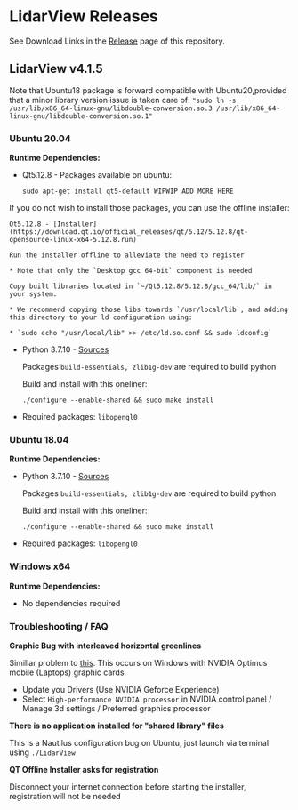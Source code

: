 # LidarView Releases

See Download Links in the [Release](https://gitlab.kitware.com/LidarView/lidarview/-/releases) page of this repository.

## LidarView v4.1.5

Note that Ubuntu18 package is forward compatible with Ubuntu20,provided that a minor library version issue is taken care of:
`"sudo ln -s /usr/lib/x86_64-linux-gnu/libdouble-conversion.so.3 /usr/lib/x86_64-linux-gnu/libdouble-conversion.so.1"`

### Ubuntu 20.04

**Runtime Dependencies:**

* Qt5.12.8 - Packages available on ubuntu:

    `sudo apt-get install qt5-default WIPWIP ADD MORE HERE`

If you do not wish to install those packages, you can use the offline installer:

    Qt5.12.8 - [Installer](https://download.qt.io/official_releases/qt/5.12/5.12.8/qt-opensource-linux-x64-5.12.8.run)

    Run the installer offline to alleviate the need to register
    
    * Note that only the `Desktop gcc 64-bit` component is needed
    
    Copy built libraries located in `~/Qt5.12.8/5.12.8/gcc_64/lib/` in your system.
    
    * We recommend copying those libs towards `/usr/local/lib`, and adding this directory to your ld configuration using:
    
    * `sudo echo "/usr/local/lib" >> /etc/ld.so.conf && sudo ldconfig`
    
* Python 3.7.10 - [Sources](https://www.python.org/downloads/release/python-3710/)

    Packages `build-essentials, zlib1g-dev` are required to build python

    Build and install with this oneliner:
    
    `./configure --enable-shared && sudo make install`
  
* Required packages: `libopengl0`

### Ubuntu 18.04

**Runtime Dependencies:**

* Python 3.7.10 - [Sources](https://www.python.org/downloads/release/python-3710/)

    Packages `build-essentials, zlib1g-dev` are required to build python

    Build and install with this oneliner:
    
    `./configure --enable-shared && sudo make install`
  
* Required packages: `libopengl0`

### Windows x64

**Runtime Dependencies:**

* No dependencies required

### Troubleshooting / FAQ

**Graphic Bug with interleaved horizontal greenlines**

Simillar problem to [this](https://discourse.slicer.org/t/green-horizontal-lines-appear-in-slicer-4-10-2-at-startup/12090).
This occurs on Windows with NVIDIA Optimus mobile (Laptops) graphic cards.

- Update you Drivers (Use NVIDIA Geforce Experience)
- Select `High-performance NVIDIA processor` in NVIDIA control panel / Manage 3d settings / Preferred graphics processor

**There is no application installed for "shared library" files**

This is a Nautilus configuration bug on Ubuntu, just launch via terminal using `./LidarView`

**QT Offline Installer asks for registration**

Disconnect your internet connection before starting the installer, registration will not be needed

